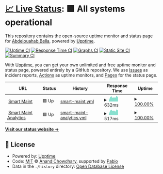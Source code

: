 # [📈 Live Status](https://bellaabdelouahab.github.io/s-maint-monitor): <!--live status--> **🟩 All systems operational**

This repository contains the open-source uptime monitor and status page for [Abdelouahab Bella](CodeMaster.ninja), powered by [Upptime](https://github.com/upptime/upptime).

[![Uptime CI](https://github.com/bellaabdelouahab/s-maint-monitor/workflows/Uptime%20CI/badge.svg)](https://github.com/bellaabdelouahab/s-maint-monitor/actions?query=workflow%3A%22Uptime+CI%22)
[![Response Time CI](https://github.com/bellaabdelouahab/s-maint-monitor/workflows/Response%20Time%20CI/badge.svg)](https://github.com/bellaabdelouahab/s-maint-monitor/actions?query=workflow%3A%22Response+Time+CI%22)
[![Graphs CI](https://github.com/bellaabdelouahab/s-maint-monitor/workflows/Graphs%20CI/badge.svg)](https://github.com/bellaabdelouahab/s-maint-monitor/actions?query=workflow%3A%22Graphs+CI%22)
[![Static Site CI](https://github.com/bellaabdelouahab/s-maint-monitor/workflows/Static%20Site%20CI/badge.svg)](https://github.com/bellaabdelouahab/s-maint-monitor/actions?query=workflow%3A%22Static+Site+CI%22)
[![Summary CI](https://github.com/bellaabdelouahab/s-maint-monitor/workflows/Summary%20CI/badge.svg)](https://github.com/bellaabdelouahab/s-maint-monitor/actions?query=workflow%3A%22Summary+CI%22)

With [Upptime](https://upptime.js.org), you can get your own unlimited and free uptime monitor and status page, powered entirely by a GitHub repository. We use [Issues](https://github.com/bellaabdelouahab/s-maint-monitor/issues) as incident reports, [Actions](https://github.com/bellaabdelouahab/s-maint-monitor/actions) as uptime monitors, and [Pages](https://bellaabdelouahab.github.io/s-maint-monitor) for the status page.

<!--start: status pages-->
<!-- This summary is generated by Upptime (https://github.com/upptime/upptime) -->
<!-- Do not edit this manually, your changes will be overwritten -->
<!-- prettier-ignore -->
| URL | Status | History | Response Time | Uptime |
| --- | ------ | ------- | ------------- | ------ |
| <img alt="" src="https://icons.duckduckgo.com/ip3/s-maint.com.ico" height="13"> [Smart Maint](https://s-maint.com) | 🟩 Up | [smart-maint.yml](https://github.com/bellaabdelouahab/s-maint-monitor/commits/HEAD/history/smart-maint.yml) | <details><summary><img alt="Response time graph" src="./graphs/smart-maint/response-time-week.png" height="20"> 632ms</summary><br><a href="https://bellaabdelouahab.github.io/s-maint-monitor/history/smart-maint"><img alt="Response time 622" src="https://img.shields.io/endpoint?url=https%3A%2F%2Fraw.githubusercontent.com%2Fbellaabdelouahab%2Fs-maint-monitor%2FHEAD%2Fapi%2Fsmart-maint%2Fresponse-time.json"></a><br><a href="https://bellaabdelouahab.github.io/s-maint-monitor/history/smart-maint"><img alt="24-hour response time 602" src="https://img.shields.io/endpoint?url=https%3A%2F%2Fraw.githubusercontent.com%2Fbellaabdelouahab%2Fs-maint-monitor%2FHEAD%2Fapi%2Fsmart-maint%2Fresponse-time-day.json"></a><br><a href="https://bellaabdelouahab.github.io/s-maint-monitor/history/smart-maint"><img alt="7-day response time 632" src="https://img.shields.io/endpoint?url=https%3A%2F%2Fraw.githubusercontent.com%2Fbellaabdelouahab%2Fs-maint-monitor%2FHEAD%2Fapi%2Fsmart-maint%2Fresponse-time-week.json"></a><br><a href="https://bellaabdelouahab.github.io/s-maint-monitor/history/smart-maint"><img alt="30-day response time 614" src="https://img.shields.io/endpoint?url=https%3A%2F%2Fraw.githubusercontent.com%2Fbellaabdelouahab%2Fs-maint-monitor%2FHEAD%2Fapi%2Fsmart-maint%2Fresponse-time-month.json"></a><br><a href="https://bellaabdelouahab.github.io/s-maint-monitor/history/smart-maint"><img alt="1-year response time 622" src="https://img.shields.io/endpoint?url=https%3A%2F%2Fraw.githubusercontent.com%2Fbellaabdelouahab%2Fs-maint-monitor%2FHEAD%2Fapi%2Fsmart-maint%2Fresponse-time-year.json"></a></details> | <details><summary><a href="https://bellaabdelouahab.github.io/s-maint-monitor/history/smart-maint">100.00%</a></summary><a href="https://bellaabdelouahab.github.io/s-maint-monitor/history/smart-maint"><img alt="All-time uptime 99.99%" src="https://img.shields.io/endpoint?url=https%3A%2F%2Fraw.githubusercontent.com%2Fbellaabdelouahab%2Fs-maint-monitor%2FHEAD%2Fapi%2Fsmart-maint%2Fuptime.json"></a><br><a href="https://bellaabdelouahab.github.io/s-maint-monitor/history/smart-maint"><img alt="24-hour uptime 100.00%" src="https://img.shields.io/endpoint?url=https%3A%2F%2Fraw.githubusercontent.com%2Fbellaabdelouahab%2Fs-maint-monitor%2FHEAD%2Fapi%2Fsmart-maint%2Fuptime-day.json"></a><br><a href="https://bellaabdelouahab.github.io/s-maint-monitor/history/smart-maint"><img alt="7-day uptime 100.00%" src="https://img.shields.io/endpoint?url=https%3A%2F%2Fraw.githubusercontent.com%2Fbellaabdelouahab%2Fs-maint-monitor%2FHEAD%2Fapi%2Fsmart-maint%2Fuptime-week.json"></a><br><a href="https://bellaabdelouahab.github.io/s-maint-monitor/history/smart-maint"><img alt="30-day uptime 100.00%" src="https://img.shields.io/endpoint?url=https%3A%2F%2Fraw.githubusercontent.com%2Fbellaabdelouahab%2Fs-maint-monitor%2FHEAD%2Fapi%2Fsmart-maint%2Fuptime-month.json"></a><br><a href="https://bellaabdelouahab.github.io/s-maint-monitor/history/smart-maint"><img alt="1-year uptime 99.99%" src="https://img.shields.io/endpoint?url=https%3A%2F%2Fraw.githubusercontent.com%2Fbellaabdelouahab%2Fs-maint-monitor%2FHEAD%2Fapi%2Fsmart-maint%2Fuptime-year.json"></a></details>
| <img alt="" src="https://icons.duckduckgo.com/ip3/analytics.s-maint.com.ico" height="13"> [Smart Maint Analytics](https://analytics.s-maint.com) | 🟩 Up | [smart-maint-analytics.yml](https://github.com/bellaabdelouahab/s-maint-monitor/commits/HEAD/history/smart-maint-analytics.yml) | <details><summary><img alt="Response time graph" src="./graphs/smart-maint-analytics/response-time-week.png" height="20"> 517ms</summary><br><a href="https://bellaabdelouahab.github.io/s-maint-monitor/history/smart-maint-analytics"><img alt="Response time 488" src="https://img.shields.io/endpoint?url=https%3A%2F%2Fraw.githubusercontent.com%2Fbellaabdelouahab%2Fs-maint-monitor%2FHEAD%2Fapi%2Fsmart-maint-analytics%2Fresponse-time.json"></a><br><a href="https://bellaabdelouahab.github.io/s-maint-monitor/history/smart-maint-analytics"><img alt="24-hour response time 536" src="https://img.shields.io/endpoint?url=https%3A%2F%2Fraw.githubusercontent.com%2Fbellaabdelouahab%2Fs-maint-monitor%2FHEAD%2Fapi%2Fsmart-maint-analytics%2Fresponse-time-day.json"></a><br><a href="https://bellaabdelouahab.github.io/s-maint-monitor/history/smart-maint-analytics"><img alt="7-day response time 517" src="https://img.shields.io/endpoint?url=https%3A%2F%2Fraw.githubusercontent.com%2Fbellaabdelouahab%2Fs-maint-monitor%2FHEAD%2Fapi%2Fsmart-maint-analytics%2Fresponse-time-week.json"></a><br><a href="https://bellaabdelouahab.github.io/s-maint-monitor/history/smart-maint-analytics"><img alt="30-day response time 497" src="https://img.shields.io/endpoint?url=https%3A%2F%2Fraw.githubusercontent.com%2Fbellaabdelouahab%2Fs-maint-monitor%2FHEAD%2Fapi%2Fsmart-maint-analytics%2Fresponse-time-month.json"></a><br><a href="https://bellaabdelouahab.github.io/s-maint-monitor/history/smart-maint-analytics"><img alt="1-year response time 488" src="https://img.shields.io/endpoint?url=https%3A%2F%2Fraw.githubusercontent.com%2Fbellaabdelouahab%2Fs-maint-monitor%2FHEAD%2Fapi%2Fsmart-maint-analytics%2Fresponse-time-year.json"></a></details> | <details><summary><a href="https://bellaabdelouahab.github.io/s-maint-monitor/history/smart-maint-analytics">100.00%</a></summary><a href="https://bellaabdelouahab.github.io/s-maint-monitor/history/smart-maint-analytics"><img alt="All-time uptime 99.99%" src="https://img.shields.io/endpoint?url=https%3A%2F%2Fraw.githubusercontent.com%2Fbellaabdelouahab%2Fs-maint-monitor%2FHEAD%2Fapi%2Fsmart-maint-analytics%2Fuptime.json"></a><br><a href="https://bellaabdelouahab.github.io/s-maint-monitor/history/smart-maint-analytics"><img alt="24-hour uptime 100.00%" src="https://img.shields.io/endpoint?url=https%3A%2F%2Fraw.githubusercontent.com%2Fbellaabdelouahab%2Fs-maint-monitor%2FHEAD%2Fapi%2Fsmart-maint-analytics%2Fuptime-day.json"></a><br><a href="https://bellaabdelouahab.github.io/s-maint-monitor/history/smart-maint-analytics"><img alt="7-day uptime 100.00%" src="https://img.shields.io/endpoint?url=https%3A%2F%2Fraw.githubusercontent.com%2Fbellaabdelouahab%2Fs-maint-monitor%2FHEAD%2Fapi%2Fsmart-maint-analytics%2Fuptime-week.json"></a><br><a href="https://bellaabdelouahab.github.io/s-maint-monitor/history/smart-maint-analytics"><img alt="30-day uptime 100.00%" src="https://img.shields.io/endpoint?url=https%3A%2F%2Fraw.githubusercontent.com%2Fbellaabdelouahab%2Fs-maint-monitor%2FHEAD%2Fapi%2Fsmart-maint-analytics%2Fuptime-month.json"></a><br><a href="https://bellaabdelouahab.github.io/s-maint-monitor/history/smart-maint-analytics"><img alt="1-year uptime 99.99%" src="https://img.shields.io/endpoint?url=https%3A%2F%2Fraw.githubusercontent.com%2Fbellaabdelouahab%2Fs-maint-monitor%2FHEAD%2Fapi%2Fsmart-maint-analytics%2Fuptime-year.json"></a></details>

<!--end: status pages-->

[**Visit our status website →**](https://bellaabdelouahab.github.io/s-maint-monitor)

## 📄 License

- Powered by: [Upptime](https://github.com/upptime/upptime)
- Code: [MIT](./LICENSE) © [Anand Chowdhary](https://anandchowdhary.com), supported by [Pabio](https://pabio.com)
- Data in the `./history` directory: [Open Database License](https://opendatacommons.org/licenses/odbl/1-0/)
